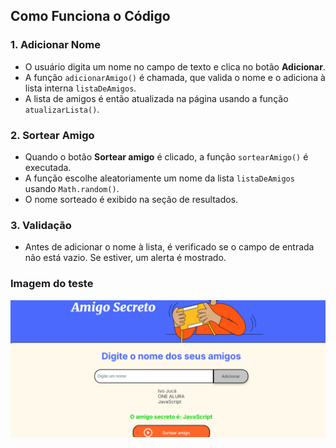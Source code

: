 ## Como Funciona o Código

### 1. Adicionar Nome
- O usuário digita um nome no campo de texto e clica no botão **Adicionar**.
- A função `adicionarAmigo()` é chamada, que valida o nome e o adiciona à lista interna `listaDeAmigos`.
- A lista de amigos é então atualizada na página usando a função `atualizarLista()`.

### 2. Sortear Amigo
- Quando o botão **Sortear amigo** é clicado, a função `sortearAmigo()` é executada.
- A função escolhe aleatoriamente um nome da lista `listaDeAmigos` usando `Math.random()`.
- O nome sorteado é exibido na seção de resultados.

### 3. Validação
- Antes de adicionar o nome à lista, é verificado se o campo de entrada não está vazio. Se estiver, um alerta é mostrado.

###  Imagem do teste
![](https://github.com/IvoJucaBezerra/sorteioAmigo-ONE-ALURA/blob/main/assets/img-teste.png)
